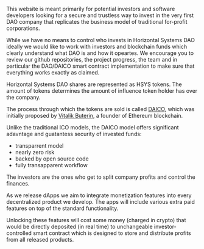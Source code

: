 
This website is meant primarily for potential investors and software developers looking for a secure and trustless way to invest in the very first DAO company that replicates the business model of traditional for-profit corporations.

While we have no means to control who invests in Horizontal Systems DAO ideally we would like to work with investors and blockchain funds which clearly understand what DAO is and how it opeartes. We encourage you to review our github repositories, the project progress, the team and in particular the DAO/DAICO smart contract implementation to make sure that everything works exactly as claimed.

Horizontal Systems DAO shares are represented as HSYS tokens. The amount of tokens determines the amount of influence token holder has over the company.

The process through which the tokens are sold is called [DAICO](https://cointelegraph.com/explained/what-is-a-daico-explained), which was initially proposed by [Vitalik Buterin](https://en.wikipedia.org/wiki/Vitalik_Buterin), a founder of Ethereum blockchain. 


Unlike the traditional ICO models, the DAICO model offers significant adavntage and guatantess security of invested funds:

- transparrent model
- nearly zero risk
- backed by open source code
- fully transapparent workflow

The investors are the ones who get to split company profits and control the finances. 

As we release dApps we aim to integrate monetization features into every decentralized product we develop. The apps will include various extra paid features on top of the standard functionality. 

Unlocking these features will cost some money (charged in crypto) that would be directly deposited (in real time) to unchangeable investor-controlled smart contract which is designed to store and distribute profits from all released products. 
